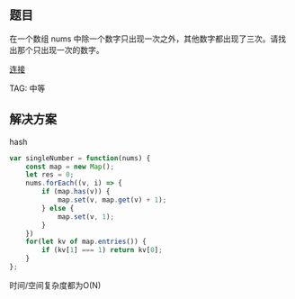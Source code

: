 ## 题目
在一个数组 nums 中除一个数字只出现一次之外，其他数字都出现了三次。请找出那个只出现一次的数字。

[连接](https://leetcode-cn.com/problems/shu-zu-zhong-shu-zi-chu-xian-de-ci-shu-ii-lcof/)

TAG: 中等

## 解决方案

hash
```javascript
var singleNumber = function(nums) {
    const map = new Map();
    let res = 0;
    nums.forEach((v, i) => {
        if (map.has(v)) {
            map.set(v, map.get(v) + 1);
        } else {
            map.set(v, 1);
        }
    })
    for(let kv of map.entries()) {
        if (kv[1] === 1) return kv[0];
    }
};
```
时间/空间复杂度都为O(N)

